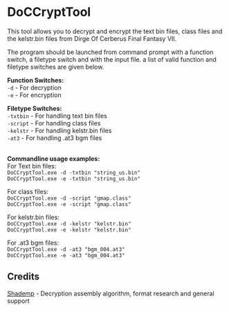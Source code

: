 # DoCCryptTool
This tool allows you to decrypt and encrypt the text bin files, class files and the kelstr.bin files from Dirge Of Cerberus Final Fantasy VII.

The program should be launched from command prompt with a function switch, a filetype switch and with the input file. a list of valid function and filetype switches are given below.

**Function Switches:**
<br>``-d`` - For decryption
<br>``-e`` - For encryption

**Filetype Switches:**
<br>``-txtbin`` - For handling text bin files
<br>``-script`` - For handling class files
<br>``-kelstr`` - For handling kelstr.bin files
<br>``-at3`` - For handling .at3 bgm files

<br>**Commandline usage examples:**
<br>For Text bin files:
<br>`` DoCCryptTool.exe -d -txtbin "string_us.bin" ``
<br>`` DoCCryptTool.exe -e -txtbin "string_us.bin" ``

For class files:
<br>`` DoCCryptTool.exe -d -script "gmap.class" ``
<br>`` DoCCryptTool.exe -e -script "gmap.class" ``

For kelstr.bin files:
<br>`` DoCCryptTool.exe -d -kelstr "kelstr.bin" ``
<br>`` DoCCryptTool.exe -e -kelstr "kelstr.bin" ``

For .at3 bgm files:
<br>`` DoCCryptTool.exe -d -at3 "bgm_004.at3" ``
<br>`` DoCCryptTool.exe -e -at3 "bgm_004.at3" ``

## Credits
[Shademp](https://github.com/Shademp) - Decryption assembly algorithm, format research and general support
